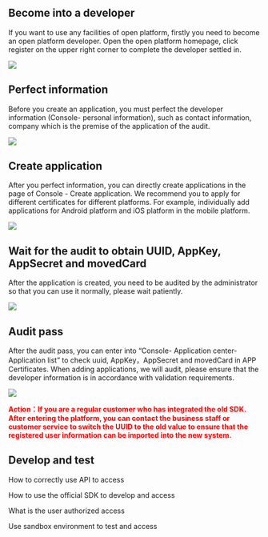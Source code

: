 ## Become into a developer

If you want to use any facilities of open platform, firstly you need to become an open platform developer. Open the open platform homepage, click register on the upper right corner to complete the developer settled in.

<img src="http://open.xmeye.net/zh/upload/image/20170615/1497507023263086866.png">

## Perfect information

Before you create an application, you must perfect the developer information (Console- personal information), such as contact information, company which is the premise of the application of the audit.

<img src="http://open.xmeye.net/zh/upload/image/20170615/1497507506351078561.png">

## Create application

After you perfect information, you can directly create applications in the page of Console - Create application. We recommend you to apply for different certificates for different platforms. For example, individually add applications for Android platform 
and iOS platform in the mobile platform.

<img src="http://open.xmeye.net/zh/upload/image/20170615/1497507589048015979.png">

## Wait for the audit to obtain UUID, AppKey, AppSecret and movedCard

After the application is created, you need to be audited by the administrator so that you can use it normally, please wait patiently.

<img src="http://open.xmeye.net/zh/upload/image/20170615/1497508040298069743.png">

## Audit pass

After the audit pass, you can enter into “Console- Application center- Application list” to check uuid, AppKey，AppSecret and movedCard in APP Certificates. When adding applications, we will audit, please ensure that the developer information is in accordance with validation requirements.

<img src="http://open.xmeye.net/zh/upload/image/20170615/1497508144312020379.png">

**<p style="color:red">Action：If you are a regular customer who has integrated the old SDK. After entering the platform, you can contact the business staff or customer service to switch the UUID to the old value to ensure that the registered user information can be imported into the new system.</p>**

## Develop and test

How to correctly use API to access

How to use the official SDK to develop and access

What is the user authorized access

Use sandbox environment to test and access

  

